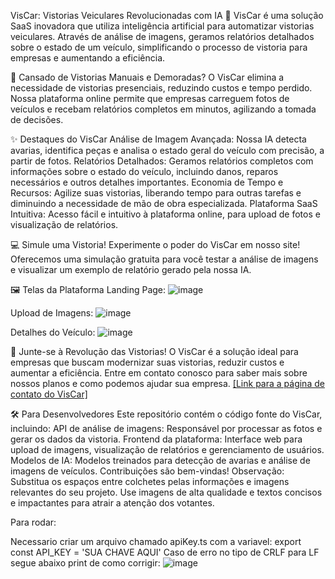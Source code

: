VisCar: Vistorias Veiculares Revolucionadas com IA 🚀
VisCar é uma solução SaaS inovadora que utiliza inteligência artificial para automatizar vistorias veiculares. 
Através de análise de imagens, geramos relatórios detalhados sobre o estado de um veículo, simplificando o processo de vistoria para empresas e aumentando a eficiência.

🤯 Cansado de Vistorias Manuais e Demoradas?
O VisCar elimina a necessidade de vistorias presenciais, reduzindo custos e tempo perdido.
Nossa plataforma online permite que empresas carreguem fotos de veículos e recebam relatórios completos em minutos, agilizando a tomada de decisões.

✨ Destaques do VisCar
Análise de Imagem Avançada: Nossa IA detecta avarias, identifica peças e analisa o estado geral do veículo com precisão, a partir de fotos.
Relatórios Detalhados: Geramos relatórios completos com informações sobre o estado do veículo, incluindo danos, reparos necessários e outros detalhes importantes.
Economia de Tempo e Recursos: Agilize suas vistorias, liberando tempo para outras tarefas e diminuindo a necessidade de mão de obra especializada.
Plataforma SaaS Intuitiva: Acesso fácil e intuitivo à plataforma online, para upload de fotos e visualização de relatórios.

💻 Simule uma Vistoria!
Experimente o poder do VisCar em nosso site! Oferecemos uma simulação gratuita para você testar a análise de imagens e visualizar um exemplo de relatório gerado pela nossa IA.

🖼️ Telas da Plataforma
Landing Page:
![image](https://github.com/alehsilva/viscar/assets/46385659/38457ed1-fddb-4503-8898-a894fbc7d082)

Upload de Imagens:
![image](https://github.com/alehsilva/viscar/assets/46385659/4cbc29eb-85ca-4248-8736-de81e66f0254)

Detalhes do Veículo:
![image](https://github.com/alehsilva/viscar/assets/46385659/50d878bc-b9c9-44f1-969f-5280028ac9be)

🚀 Junte-se à Revolução das Vistorias!
O VisCar é a solução ideal para empresas que buscam modernizar suas vistorias, reduzir custos e aumentar a eficiência. Entre em contato conosco para saber mais sobre nossos planos e como podemos ajudar sua empresa.
[[Link para a página de contato do VisCar]](https://www.linkedin.com/in/allexandreramos/)

🛠️ Para Desenvolvedores
Este repositório contém o código fonte do VisCar, incluindo:
API de análise de imagens: Responsável por processar as fotos e gerar os dados da vistoria.
Frontend da plataforma: Interface web para upload de imagens, visualização de relatórios e gerenciamento de usuários.
Modelos de IA: Modelos treinados para detecção de avarias e análise de imagens de veículos.
Contribuições são bem-vindas!
Observação: Substitua os espaços entre colchetes pelas informações e imagens relevantes do seu projeto. Use imagens de alta qualidade e textos concisos e impactantes para atrair a atenção dos votantes.


Para rodar:

Necessario criar um arquivo chamado apiKey.ts com a variavel: export const API_KEY = 'SUA CHAVE AQUI'
Caso de erro no tipo de CRLF para LF segue abaixo print de como corrigir:
![image](https://github.com/alehsilva/viscar/assets/46385659/a777ae75-c48b-4fed-b6d3-4c13d67852fa)


